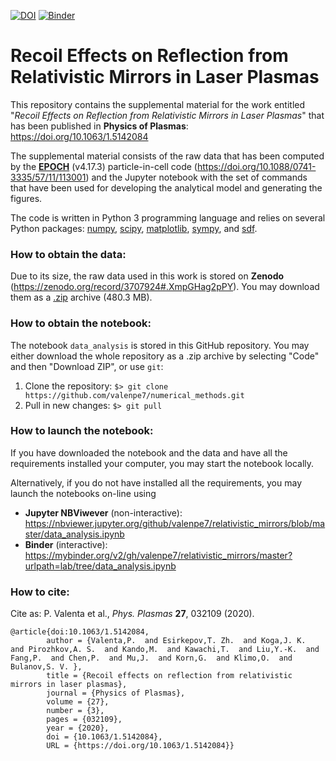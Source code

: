 [![DOI](https://zenodo.org/badge/DOI/10.1063/1.5142084.svg)](https://doi.org/10.1063/1.5142084)
[![Binder](https://mybinder.org/badge_logo.svg)](https://mybinder.org/v2/gh/valenpe7/relativistic_mirrors/master?urlpath=lab/tree/data_analysis.ipynb)

# Recoil Effects on Reflection from Relativistic Mirrors in Laser Plasmas

This repository contains the supplemental material for the work entitled "*Recoil Effects on Reflection from Relativistic Mirrors in Laser Plasmas*" that has been published in **Physics of Plasmas**: https://doi.org/10.1063/1.5142084

The supplemental material consists of the raw data that has been computed by the **[EPOCH](https://cfsa-pmw.warwick.ac.uk/EPOCH)** (v4.17.3) particle-in-cell code (https://doi.org/10.1088/0741-3335/57/11/113001) and the Jupyter notebook with the set of commands that have been used for developing the analytical model and generating the figures.

The code is written in Python 3 programming language and relies on several Python packages: [numpy](https://github.com/numpy/numpy), [scipy](https://github.com/scipy/scipy), [matplotlib](https://github.com/matplotlib/matplotlib), [sympy](https://github.com/sympy/sympy), and [sdf](https://github.com/keithbennett/SDF).

### How to obtain the data:

Due to its size, the raw data used in this work is stored on **Zenodo** (https://zenodo.org/record/3707924#.XmpGHag2pPY). You may download them as a [.zip](https://zenodo.org/record/3707924/files/data.zip?download=1) archive (480.3 MB).

### How to obtain the notebook:

The notebook `data_analysis` is stored in this GitHub repository. You may either download the whole repository as a .zip archive by selecting "Code" and then "Download ZIP", or use `git`:

1. Clone the repository: ``` $> git clone https://github.com/valenpe7/numerical_methods.git ```
2. Pull in new changes: ``` $> git pull ```

### How to launch the notebook:

If you have downloaded the notebook and the data and have all the requirements installed your computer, you may start the notebook locally.

Alternatively, if you do not have installed all the requirements, you may launch the notebooks on-line using
* **Jupyter NBViwever** (non-interactive): https://nbviewer.jupyter.org/github/valenpe7/relativistic_mirrors/blob/master/data_analysis.ipynb
* **Binder** (interactive): https://mybinder.org/v2/gh/valenpe7/relativistic_mirrors/master?urlpath=lab/tree/data_analysis.ipynb

### How to cite:

Cite as: P. Valenta et al., *Phys. Plasmas* **27**, 032109 (2020).
```
@article{doi:10.1063/1.5142084,
        author = {Valenta,P.  and Esirkepov,T. Zh.  and Koga,J. K.  and Pirozhkov,A. S.  and Kando,M.  and Kawachi,T.  and Liu,Y.-K.  and Fang,P.  and Chen,P.  and Mu,J.  and Korn,G.  and Klimo,O.  and Bulanov,S. V. },
        title = {Recoil effects on reflection from relativistic mirrors in laser plasmas},
        journal = {Physics of Plasmas},
        volume = {27},
        number = {3},
        pages = {032109},
        year = {2020},
        doi = {10.1063/1.5142084},
        URL = {https://doi.org/10.1063/1.5142084}}
```
